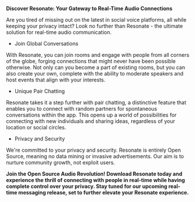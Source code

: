 **Discover Resonate: Your Gateway to Real-Time Audio Connections**

Are you tired of missing out on the latest in social voice platforms, all while keeping your privacy intact? Look no further than Resonate - the ultimate solution for real-time audio communication.

- Join Global Conversations

With Resonate, you can join rooms and engage with people from all corners of the globe, forging connections that might never have been possible otherwise. Not only can you become a part of existing rooms, but you can also create your own, complete with the ability to moderate speakers and host events that align with your interests.

- Unique Pair Chatting

Resonate takes it a step further with pair chatting, a distinctive feature that enables you to connect with random partners for spontaneous conversations within the app. This opens up a world of possibilities for connecting with new individuals and sharing ideas, regardless of your location or social circles.

- Privacy and Security

We're committed to your privacy and security. Resonate is entirely Open Source, meaning no data mining or invasive advertisements. Our aim is to nurture community growth, not exploit users.

**Join the Open Source Audio Revolution! Download Resonate today and experience the thrill of connecting with people in real-time while having complete control over your privacy. Stay tuned for our upcoming real-time messaging release, set to further elevate your Resonate experience.**